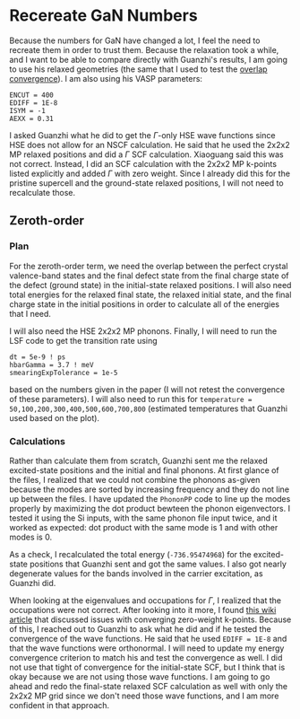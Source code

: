 # Recereate GaN Numbers

Because the numbers for GaN have changed a lot, I feel the need to recreate them in order to trust them. Because the relaxation took a while, and I want to be able to compare directly with Guanzhi's results, I am going to use his relaxed geometries (the same that I used to test the [overlap convergence](../GaNOverlaps/)). I am also using his VASP parameters:
```
ENCUT = 400
EDIFF = 1E-8
ISYM = -1
AEXX = 0.31
```

I asked Guanzhi what he did to get the $\Gamma$-only HSE wave functions since HSE does not allow for an NSCF calculation. He said that he used the 2x2x2 MP relaxed positions and did a $\Gamma$ SCF calculation. Xiaoguang said this was not correct. Instead, I did an SCF calculation with the 2x2x2 MP k-points listed explicitly and added $\Gamma$ with zero weight. Since I already did this for the pristine supercell and the ground-state relaxed positions, I will not need to recalculate those. 

## Zeroth-order 

### Plan

For the zeroth-order term, we need the overlap between the perfect crystal valence-band states and the final defect state from the final charge state of the defect (ground state) in the initial-state relaxed positions. I will also need total energies for the relaxed final state, the relaxed initial state, and the final charge state in the initial positions in order to calculate all of the energies that I need. 

I will also need the HSE 2x2x2 MP phonons. Finally, I will need to run the LSF code to get the transition rate using
```
dt = 5e-9 ! ps
hbarGamma = 3.7 ! meV
smearingExpTolerance = 1e-5
```
based on the numbers given in the paper (I will not retest the convergence of these parameters). I will also need to run this for `temperature = 50,100,200,300,400,500,600,700,800` (estimated temperatures that Guanzhi used based on the plot).

### Calculations

Rather than calculate them from scratch, Guanzhi sent me the relaxed excited-state positions and the initial and final phonons. At first glance of the files, I realized that we could not combine the phonons as-given because the modes are sorted by increasing frequency and they do not line up between the files. I have updated the `PhononPP` code to line up the modes properly by maximizing the dot product bewteen the phonon eigenvectors. I tested it using the Si inputs, with the same phonon file input twice, and it worked as expected: dot product with the same mode is 1 and with other modes is 0. 

As a check, I recalculated the total energy (`-736.95474968`) for the excited-state positions that Guanzhi sent and got the same values. I also got nearly degenerate values for the bands involved in the carrier excitation, as Guanzhi did. 

When looking at the eigenvalues and occupations for $\Gamma$, I realized that the occupations were not correct. After looking into it more, I found [this wiki article](https://www.vasp.at/wiki/index.php/Band-structure_calculation_using_hybrid_functionals) that discussed issues with converging zero-weight k-points. Because of this, I reached out to Guanzhi to ask what he did and if he tested the convergence of the wave functions. He said that he used `EDIFF = 1E-8` and that the wave functions were orthonormal. I will need to update my energy convergence criterion to match his and test the convergence as well. I did not use that tight of convergence for the initial-state SCF, but I think that is okay because we are not using those wave functions. I am going to go ahead and redo the final-state relaxed SCF calculation as well with only the 2x2x2 MP grid since we don't need those wave functions, and I am more confident in that approach.